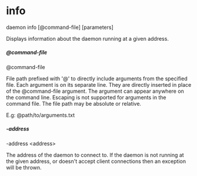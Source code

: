 # info

<div class="doc-cmdref-cmd-usage">

daemon info [@command-file] [parameters]

</div>

<div class="doc-cmdref-cmd-doc">

Displays information about the daemon running at a given address.

</div>

##### @command-file

<div class="doc-cmdref-param-aliases">@command-file
</div>

<div class="doc-cmdref-param-flags">
</div>

<div class="doc-cmdref-param-doc">

File path prefixed with '@' to directly include arguments from the 
specified file. Each argument is on its separate line. They are
directly inserted in place of the @command-file argument. 
The argument can appear anywhere on the command line. Escaping
is not supported for arguments in the command file. 
The file path may be absolute or relative.

E.g: @path/to/arguments.txt

</div>


##### -address

<div class="doc-cmdref-param-aliases">-address &lt;address&gt;
</div>

<div class="doc-cmdref-param-flags">
</div>

<div class="doc-cmdref-param-doc">

The address of the daemon to connect to.
If the daemon is not running at the given address, or doesn't accept
client connections then an exception will be thrown.

</div>

